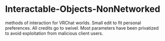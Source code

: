 # Interactable-Objects-NonNetworked
methods of interaction for VRChat worlds. Small edit to fit personal preferences. All credits go to swivel.
Most parameters have been privatized to avoid exploitation from malicious client users.
